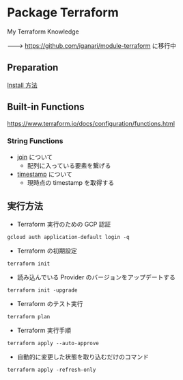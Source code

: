# Package Terraform

My Terraform Knowledge

---> https://github.com/iganari/module-terraform に移行中


## Preparation

[Install 方法](./_install/README.md)

## Built-in Functions

https://www.terraform.io/docs/configuration/functions.html

### String Functions

+ [join](./func_join) について
  + 配列に入っている要素を繋げる
+ [timestamp](./func_timestamp) について
  + 現時点の timestamp を取得する

## 実行方法

+ Terraform 実行のための GCP 認証

```
gcloud auth application-default login -q
```

+ Terraform の初期設定

```
terraform init
```

+ 読み込んでいる Provider のバージョンをアップデートする

```
terraform init -upgrade
```

+ Terraform のテスト実行

```
terraform plan
```

+ Terraform 実行手順

```
terraform apply --auto-approve
```

+ 自動的に変更した状態を取り込むだけのコマンド

```
terraform apply -refresh-only
```
